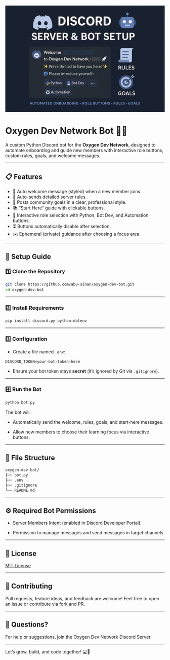 ![Oxygen Dev Network Bot](https://github.com/abu-sinan/oxygen-dev-bot/blob/main/thumbnail.png)
# Oxygen Dev Network Bot 🤖🚀

A custom Python Discord bot for the **Oxygen Dev Network**, designed to automate onboarding and guide new members with interactive role buttons, custom rules, goals, and welcome messages.

---

## 📋 Features

- 🎉 Auto welcome message (styled) when a new member joins.
- 📜 Auto-sends detailed server rules.
- 🎯 Posts community goals in a clear, professional style.
- 📚 “Start Here” guide with clickable buttons.
- 🔘 Interactive role selection with Python, Bot Dev, and Automation buttons.
- ⏳ Buttons automatically disable after selection.
- ✉️ Ephemeral (private) guidance after choosing a focus area.

---

## 🚀 Setup Guide

### 1️⃣ Clone the Repository

```bash
git clone https://github.com/abu-sinan/oxygen-dev-bot.git
cd oxygen-dev-bot
```

---

### 2️⃣ Install Requirements

```bash
pip install discord.py python-dotenv
```

---

### 3️⃣ Configuration

- Create a file named `.env`:

```.env
DISCORD_TOKEN=your-bot-token-here
```

- Ensure your bot token stays **secret** (it’s ignored by Git via `.gitignore`).

---

### 4️⃣ Run the Bot

```bash
python bot.py
```

The bot will:

- Automatically send the welcome, rules, goals, and start-here messages.

- Allow new members to choose their learning focus via interactive buttons.

---

## 📂 File Structure

```
oxygen-dev-bot/
├── bot.py
├── .env
├── .gitignore
└── README.md
```

---

## ⚙️ Required Bot Permissions

- Server Members Intent (enabled in Discord Developer Portal).

- Permission to manage messages and send messages in target channels.

---

## 📄 License

[MIT License](https://github.com/abu-sinan/oxygen-dev-bot/blob/main/LICENSE)

---

## 🙌 Contributing

Pull requests, feature ideas, and feedback are welcome!
Feel free to open an issue or contribute via fork and PR.

---

## 💬 Questions?

For help or suggestions, join the Oxygen Dev Network Discord Server.

---

Let’s grow, build, and code together! 💻🌱
